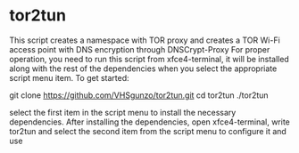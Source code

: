 # tor2tun
This script creates a namespace with TOR proxy and creates a TOR Wi-Fi access point with DNS encryption through DNSCrypt-Proxy
For proper operation, you need to run this script from xfce4-terminal, it will be installed along with the rest of the dependencies when you select the appropriate script menu item.
To get started:

git clone https://github.com/VHSgunzo/tor2tun.git
cd tor2tun
./tor2tun

select the first item in the script menu to install the necessary dependencies.
After installing the dependencies, open xfce4-terminal, write tor2tun and select the second item from the script menu to configure it and use
